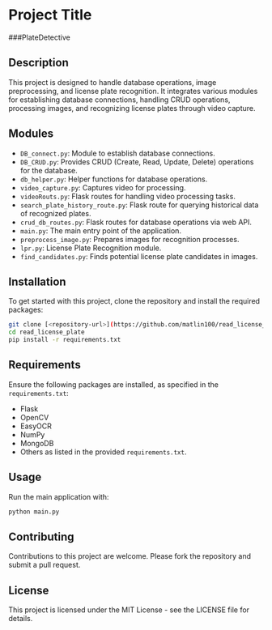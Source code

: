 # Project Title
###PlateDetective
## Description
This project is designed to handle database operations, image preprocessing, and license plate recognition. It integrates various modules for establishing database connections, handling CRUD operations, processing images, and recognizing license plates through video capture.

## Modules
- `DB_connect.py`: Module to establish database connections.
- `DB_CRUD.py`: Provides CRUD (Create, Read, Update, Delete) operations for the database.
- `db_helper.py`: Helper functions for database operations.
- `video_capture.py`: Captures video for processing.
- `videoRouts.py`: Flask routes for handling video processing tasks.
- `search_plate_history_route.py`: Flask route for querying historical data of recognized plates.
- `crud_db_routes.py`: Flask routes for database operations via web API.
- `main.py`: The main entry point of the application.
- `preprocess_image.py`: Prepares images for recognition processes.
- `lpr.py`: License Plate Recognition module.
- `find_candidates.py`: Finds potential license plate candidates in images.

## Installation
To get started with this project, clone the repository and install the required packages:

```bash
git clone [<repository-url>](https://github.com/matlin100/read_license_plate.git)
cd read_license_plate
pip install -r requirements.txt
```

## Requirements
Ensure the following packages are installed, as specified in the `requirements.txt`:
- Flask
- OpenCV
- EasyOCR
- NumPy
- MongoDB
- Others as listed in the provided `requirements.txt`.

## Usage
Run the main application with:

```bash
python main.py
```

## Contributing
Contributions to this project are welcome. Please fork the repository and submit a pull request.

## License
This project is licensed under the MIT License - see the LICENSE file for details.
